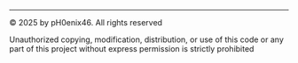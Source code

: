 ---

© 2025 by pH0enix46. All rights reserved

Unauthorized copying, modification, distribution, or use of this code or any part of this project without express permission is strictly prohibited
